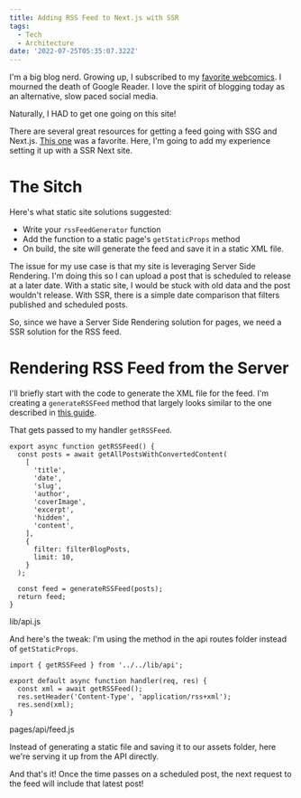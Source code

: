 ```yaml
---
title: Adding RSS Feed to Next.js with SSR
tags:
  - Tech
  - Architecture
date: '2022-07-25T05:35:07.322Z'
---
```


I'm a big blog nerd. Growing up, I subscribed to my [favorite webcomics](https://www.qwantz.com/index.php?comic=3907). I mourned the death of Google Reader. I love the spirit of blogging today as an alternative, slow paced social media.

Naturally, I HAD to get one going on this site!

There are several great resources for getting a feed going with SSG and Next.js. [This one](https://sreetamdas.com/blog/rss-for-nextjs) was a favorite. Here, I'm going to add my experience setting it up with a SSR Next site.

# The Sitch

Here's what static site solutions suggested:

- Write your `rssFeedGenerator` function
- Add the function to a static page's `getStaticProps` method
- On build, the site will generate the feed and save it in a static XML file.

The issue for my use case is that my site is leveraging Server Side Rendering. I'm doing this so I can upload a post that is scheduled to release at a later date. With a static site, I would be stuck with old data and the post wouldn't release. With SSR, there is a simple date comparison that filters published and scheduled posts.

So, since we have a Server Side Rendering solution for pages, we need a SSR solution for the RSS feed.

# Rendering RSS Feed from the Server

I'll briefly start with the code to generate the XML file for the feed. I'm creating a `generateRSSFeed` method that largely looks similar to the one described in [this guide](https://sreetamdas.com/blog/rss-for-nextjs).

That gets passed to my handler `getRSSFeed`. 

```
export async function getRSSFeed() {
  const posts = await getAllPostsWithConvertedContent(
    [
      'title',
      'date',
      'slug',
      'author',
      'coverImage',
      'excerpt',
      'hidden',
      'content',
    ],
    {
      filter: filterBlogPosts,
      limit: 10,
    }
  );

  const feed = generateRSSFeed(posts);
  return feed;
}
```
lib/api.js

And here's the tweak: I'm using the method in the api routes folder instead of `getStaticProps`.

```
import { getRSSFeed } from '../../lib/api';

export default async function handler(req, res) {
  const xml = await getRSSFeed();
  res.setHeader('Content-Type', 'application/rss+xml');
  res.send(xml);
}
```
pages/api/feed.js

Instead of generating a static file and saving it to our assets folder, here we're serving it up from the API directly. 

And that's it! Once the time passes on a scheduled post, the next request to the feed will include that latest post!